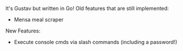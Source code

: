 It's Gustav but written in Go!
Old features that are still implemented:
  - Mensa meal scraper

New Features:
  - Execute console cmds via slash commands (including a password!)
